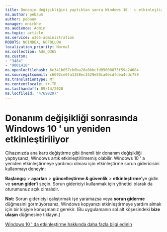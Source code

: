 ```yaml
---
title: Donanım değişikliğini yaptıktan sonra Windows 10 ' u etkinleştirme
ms.author: pebaum
author: pebaum
manager: mnirkhe
ms.audience: Admin
ms.topic: article
ms.service: o365-administration
ROBOTS: NOINDEX, NOFOLLOW
localization_priority: Normal
ms.collection: Adm_O365
ms.custom:
- "3484"
- "9001418"
ms.openlocfilehash: 6e341b057cb0ba20a0bbcfd05008875f59a24684
ms.sourcegitcommit: c6692ce0fa1358ec3529e59ca0ecdfdea4cdc759
ms.translationtype: MT
ms.contentlocale: tr-TR
ms.lasthandoff: 09/14/2020
ms.locfileid: "47698297"
---
```

# <a name="reactivating-windows-10-after-a-hardware-change"></a>Donanım değişikliği sonrasında Windows 10 ' un yeniden etkinleştiriliyor

Cihazınızda ana kartı değiştirme gibi önemli bir donanım değişikliği yaptıysanız, Windows artık etkinleştirilmemiş olabilir. Windows 10 ' a yeniden etkinleştirmeye yardımcı olması için etkinleştirme sorun gidericisini kullanmayı deneyin:

**Başlangıç**  >  **ayarları**  >  **güncelleştirme & güvenlik**  >  **etkinleştirme**'ye gidin ve **sorun gider**'i seçin. Sorun gidericiyi kullanmak için yönetici olarak da oturumunuz açık olmalıdır.

**Not:** Sorun gidericiyi çalıştırmak işe yaramazsa veya **sorun giderme** düğmesini görmüyorsanız, Windows kopyanızı etkinleştirmeye yardım almak için bir kişiyle konuşmanız gerekir. (Bu uygulamanın sol alt köşesindeki **bize ulaşın** düğmesine tıklayın.)

[Windows 10 ' da etkinleştirme hakkında daha fazla bilgi edinin](https://support.microsoft.com/help/12440/windows-10-activate)
